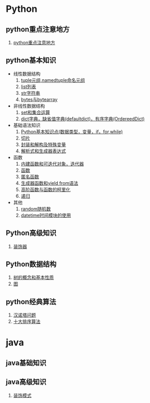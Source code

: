 # Python  
## python重点注意地方
1. [python重点注意地方](python基本知识/python重点注意地方.md)  
## python基本知识  
* 线性数据结构
    1. [tuple元组,namedtuple命名元组](python基本知识/线性数据结构/tuple元组,namedtuple命名元组.md)
    2. [list列表](python基本知识/线性数据结构/list列表.md)
    3. [str字符串](python基本知识/线性数据结构/str字符串.md)
    4. [bytes与bytearray](python基本知识/线性数据结构/bytes与bytearray.md)   
* 非线性数据结构 
    1. [set和集合运算](python基本知识/非线性数据结构/set和集合运算.md)  
    2. [dict字典，缺省值字典(defaultdict)，有序字典(OrdereedDict)](python基本知识/非线性数据结构/dict字典.md)   
* 基础语法知识
    1. [Python基本知识点(数据类型，变量，if，for,while)](python基本知识/基础语法知识/Python基本知识点(数据类型，变量，if，for%2Cwhile).md)  
    2. [切片](python基本知识/基础语法知识/切片.md)   
    3. [封装和解构及特殊变量](python基本知识/基础语法知识/封装和解构及特殊变量.md)   
    4. [解析式和生成器表达式](python基本知识/基础语法知识/解析式和生成器表达式.md)
* 函数
    1. [内建函数和可迭代对象，迭代器](python基本知识/函数/内建函数和可迭代对象，迭代器.md) 
    2. [函数](python基本知识/函数/函数.md)
    3. [匿名函数](python基本知识/函数/匿名函数.md)
    4. [生成器函数和yield from语法](python基本知识/函数/生成器函数和yield与from.md)
    5. [高阶函数与函数的柯里化](python基本知识/函数/高阶函数与函数的柯里化.md)
    6. [递归](python基本知识/函数/递归.md)
* 其他
    1. [random随机数](python基本知识/其他/random随机数.md)
    2. [datetime时间模块的使用](python基本知识/其他/datetime时间模块的使用.md)  
## Python高级知识
1. [装饰器](python高级知识/装饰器.md)
## Python数据结构
1. [树的概念和基本性质](Python数据结构/树的概念和基本性质.md)
2. [图](Python数据结构/图.md)
## python经典算法
1. [汉诺塔问题](python经典算法/汉诺塔问题.md)
2. [十大排序算法](python经典算法/十大排序算法.md)

# java  
## java基础知识  

## java高级知识  
1. [装饰模式](java/java高级知识/装饰模式.md)


